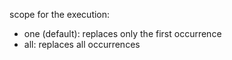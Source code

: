 scope for the execution:

- one (default): replaces only the first occurrence	
- all: replaces all occurrences